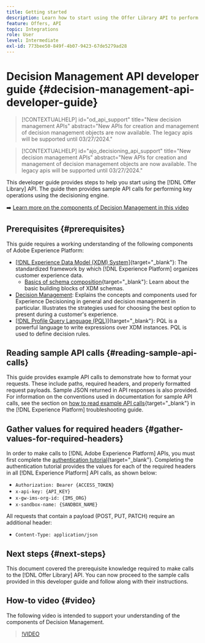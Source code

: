 ```yaml
---
title: Getting started
description: Learn how to start using the Offer Library API to perform key operations using the decisioning engine.
feature: Offers, API
topic: Integrations
role: User
level: Intermediate
exl-id: 773bee50-849f-4b07-9423-67de5279ad28
---
```

# Decision Management API developer guide {#decision-management-api-developer-guide}

>[!CONTEXTUALHELP]
>id="od_api_support"
>title="New decision management APIs"
>abstract="New APIs for creation and management of decision management objects are now available. The legacy apis will be supported until 03/27/2024."

>[!CONTEXTUALHELP]
>id="ajo_decisioning_api_support"
>title="New decision management APIs"
>abstract="New APIs for creation and management of decision management objects are now available. The legacy apis will be supported until 03/27/2024."

This developer guide provides steps to help you start using the [!DNL Offer Library] API. The guide then provides sample API calls for performing key operations using the decisioning engine.

➡️ [Learn more on the components of Decision Management in this video](#video)

## Prerequisites {#prerequisites}

This guide requires a working understanding of the following components of Adobe Experience Platform:

* [[!DNL Experience Data Model (XDM) System]](https://experienceleague.adobe.com/docs/experience-platform/xdm/home.html){target="_blank"}: The standardized framework by which [!DNL Experience Platform] organizes customer experience data.
    * [Basics of schema composition](https://experienceleague.adobe.com/docs/experience-platform/xdm/schema/composition.html){target="_blank"}: Learn about the basic building blocks of XDM schemas.
* [Decision Management](../../../using/offers/get-started/starting-offer-decisioning.md): Explains the concepts and components used for Experience Decisioning in general and decision management in particular. Illustrates the strategies used for choosing the best option to present during a customer's experience.
* [[!DNL Profile Query Language (PQL)]](https://experienceleague.adobe.com/docs/experience-platform/segmentation/pql/overview.html){target="_blank"}: PQL is a powerful language to write expressions over XDM instances. PQL is used to define decision rules.

## Reading sample API calls {#reading-sample-api-calls}

This guide provides example API calls to demonstrate how to format your requests. These include paths, required headers, and properly formatted request payloads. Sample JSON returned in API responses is also provided. For information on the conventions used in documentation for sample API calls, see the section on [how to read example API calls](https://experienceleague.adobe.com/docs/experience-platform/landing/troubleshooting.html#how-do-i-format-an-api-request){target="_blank"} in the [!DNL Experience Platform] troubleshooting guide.

## Gather values for required headers {#gather-values-for-required-headers}

In order to make calls to [!DNL Adobe Experience Platform] APIs, you must first complete the [authentication tutorial](https://experienceleague.adobe.com/docs/experience-platform/landing/platform-apis/api-authentication.html){target="_blank"}. Completing the authentication tutorial provides the values for each of the required headers in all [!DNL Experience Platform] API calls, as shown below:

* `Authorization: Bearer {ACCESS_TOKEN}`
* `x-api-key: {API_KEY}`
* `x-gw-ims-org-id: {IMS_ORG}`
* `x-sandbox-name: {SANDBOX_NAME}`

All requests that contain a payload (POST, PUT, PATCH) require an additional header:

* `Content-Type: application/json`

## Next steps {#next-steps}

This document covered the prerequisite knowledge required to make calls to the [!DNL Offer Library] API. You can now proceed to the sample calls provided in this developer guide and follow along with their instructions.
<!--
>[!NOTE]
>
> The In-app messaging channel in Adobe Journey Optimizer uses decision management objects. If your organization uses the in-app messaging channel, then API list requests for objects will include objects created by the in-app messaging service and can be ignored for decision management use cases. Objects created for in-app messages will have `createdBy = “Mobile_Sheliak”`.
-->

## How-to video {#video}

The following video is intended to support your understanding of the components of Decision Management.

>[!VIDEO](https://video.tv.adobe.com/v/329919?quality=12)

